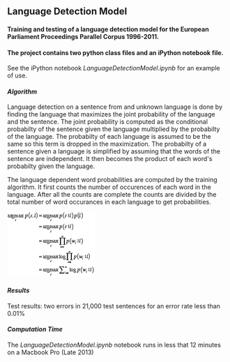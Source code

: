 ## Language Detection Model
#### Training and testing of a language detection model for the European Parliament Proceedings Parallel Corpus 1996-2011.
#### The project contains two python class files and an iPython notebook file.

See the iPython notebook *LanguageDetectionModel.ipynb* for an example of use.

#### *Algorithm*
Language detection on a sentence from and unknown language is done by finding the language that maximizes the joint probability of the language and the sentence. The joint probability is computed as the conditional probabilty of the sentence given the language multiplied by the probabilty of the language. The probabilty of each language is assumed to be the same so this term is dropped in the maximization. The probabilty of a sentence given a language is simplified by assuming that the words of the sentence are independent. It then becomes the product of each word's probabilty given the language.

The language dependent word probabilities are computed by the training algorithm. It first counts the number of occurences of each word in the language. After all the counts are complete the counts are divided by the total number of word occurances in each language to get probabilities.

![alt text](mt1.gif)
#### *Results*
Test results: two errors in 21,000 test sentences for an error rate less than 0.01%

#### *Computation Time*
The *LanguageDetectionModel.ipynb* notebook runs in less that 12 minutes on a Macbook Pro (Late 2013)